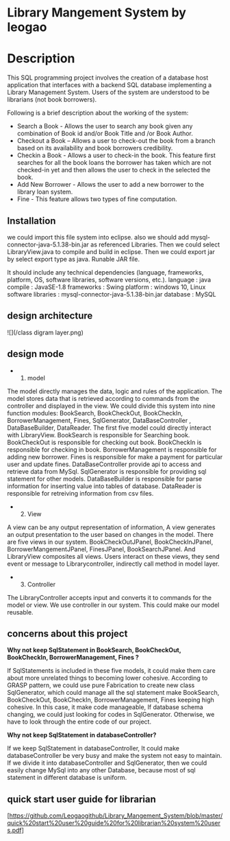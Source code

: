 # Library Mangement System by leogao
# Description
This SQL programming project involves the creation of a database host application that
interfaces with a backend SQL database implementing a Library Management System. Users of
the system are understood to be librarians (not book borrowers).

Following is a brief description about the working of the system:

- Search a Book - Allows the user to search any book given any combination of Book id and/or Book Title and /or Book Author. 
- Checkout a Book – Allows a user to check-out the book from a branch based on its availability and book borrowers credibility. 
- Checkin a Book - Allows a user to check-in the book. This feature first searches for all the book loans the borrower has taken which are not checked-in yet and then allows the user to check in the selected the book. 
- Add New Borrower - Allows the user to add a new borrower to the library loan system. 
- Fine - This feature allows two types of fine computation. 

## Installation
we could import this file system into eclipse. 
also we should add mysql-connector-java-5.1.38-bin.jar as referenced Libraries.
Then we could select LibraryView.java to compile and build in eclipse.
Then we could export jar by select export type as java. Runable JAR file.

It should include any technical dependencies (language, frameworks, platform, OS,
software libraries, software versions, etc.).
language : java 
compile : JavaSE-1.8 
frameworks : Swing 
platform : windows 10, Linux 
software libraries : mysql-connector-java-5.1.38-bin.jar 
database : MySQL

## design architecture
![](/class digram layer.png)

## design mode
- 1. model

The model directly manages the data, logic and rules of the application. The model stores data
that is retrieved according to commands from the controller and displayed in the view.
We could divide this system into nine function modules: BookSearch, BookCheckOut,
BookCheckIn, BorrowerManagement, Fines, SqlGenerator, DataBaseController ,
DataBaseBuilder, DataReader. The first five model could directly interact with LibraryView.
BookSearch is responsible for Searching book.
BookCheckOut is responsible for checking out book.
BookCheckIn is responsible for checking in book.
BorrowerManagement is responsible for adding new borrower.
Fines is responsible for make a payment for particular user and update fines.
DataBaseController provide api to access and retrieve data from MySql.
SqlGenerator is responsible for providing sql statement for other models.
DataBaseBuilder is responsible for parse information for inserting value into tables of database.
DataReader is responsible for retreiving information from csv files.
- 2. View

A view can be any output representation of information, A view generates an output presentation
to the user based on changes in the model. There are five views in our system.
BookCheckOutJPanel, BookCheckInJPanel, BorrowerMangementJPanel, FinesJPanel,
BookSearchJPanel. And LibraryView composites all views. Users interact on these views, they
send event or message to Librarycontroller, indirectly call method in model layer.
- 3. Controller

The LibraryController accepts input and converts it to commands for the model or view. We use
controller in our system. This could make our model reusable.

## concerns about this project
**Why not keep SqlStatement in BookSearch, BookCheckOut, BookCheckIn, BorrowerManagement, Fines ?**

If SqlStatements is included in these five models, it could make them care about more unrelated
things to becoming lower cohesive. According to GRASP pattern, we could use pure
Fabrication to create new class SqlGenerator, which could manage all the sql statement make
BookSearch, BookCheckOut, BookCheckIn, BorrowerManagement, Fines keeping high
cohesive. In this case, it make code manageable, If database schema changing, we could just
looking for codes in SqlGenerator. Otherwise, we have to look through the entire code of our
project.

**Why not keep SqlStatement in databaseController?**

If we keep SqlStatement in databaseController, It could make databaseController be very busy
and make the system not easy to maintain. If we divide it into databaseController and
SqlGenerator, then we could easily change MySql into any other Database, because most of sql
statement in different database is uniform.

## quick start user guide for librarian

[https://github.com/Leogaogithub/Library_Mangement_System/blob/master/quick%20start%20user%20guide%20for%20librarian%20system%20users.pdf]
